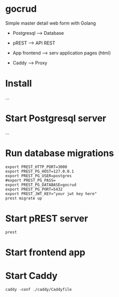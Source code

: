 # gocrud
Simple master detail web form with Golang

- Postgresql --> Database

- pREST --> API REST

- App frontend --> serv application pages (html)

- Caddy --> Proxy


# Install

...

# Start Postgresql server

...

# Run database migrations

```
export PREST_HTTP_PORT=3000
export PREST_PG_HOST=127.0.0.1
export PREST_PG_USER=postgres
#export PREST_PG_PASS=
export PREST_PG_DATABASE=gocrud
export PREST_PG_PORT=5432
export PREST_JWT_KEY="your jwt key here"
prest migrate up
```

# Start pREST server

```
prest
```

# Start frontend app



# Start Caddy

```
caddy -conf ./caddy/Caddyfile
```